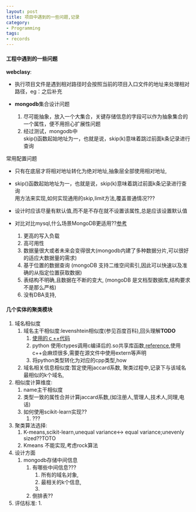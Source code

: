 ```yaml
---
layout: post
title: 项目中遇到的一些问题,记录
category: 
- Programming
tags:
- records
---
```


#### 工程中遇到的一些问题
**webclasy**:
- 执行项目文件是遇到相对路径时会按照当前的项目入口文件的地址来处理相对路径，eg：之后补充  

- **mongodb**集合设计问题
    1. 尽可能抽象，放入一个大集合，关键存储信息的字段可以作为抽象集合的一个属性，便不用担心扩展性问题  
    2. 经过测试，mongodb中  
    skip()函数起始地址为一，也就是说，skip(k)意味着跳过前面k条记录进行查询
  
常用配置问题  
- 只有在底层才将相对地址转化为绝对地址,抽象层全部使用相对地址, 
- skip()函数起始地址为一，也就是说，skip(k)意味着跳过前面k条记录进行查询  
用方法来实现,如何实现通用的skip,limit方法,覆盖普通情况???  
- 设计时应该尽量有默认值,而不是不存在就不设置该属性,总是应该设置默认值

- 对比对比mysql,什么场景MongoDB更适用??[参考](http://page.factj.com/blog/p/4078)  
    1. 更高的写入负载
    2. 高可用性
    3. 数据量很大或者未来会变得很大(mongodb内建了多种数据分片,可以很好的适应大数据量的需求)
    4. 基于位置的数据查询 (mongoDB 支持二维空间索引,因此可以快速以及准确的从指定位置获取数据)
    5. 表结构不明确,且数据在不断的变大, (mongoDB 是文档型数据库,结构要求不是那么严格)
    6. 没有DBA支持, 


#### 几个实体的聚类模块
1. 域名相似度  
    1. 域名主干相似度:levenshtein相似度(参见百度百科),回头理解**TODO**
        1. [使用的ｃ++代码](http://www.tuicool.com/articles/uEvqueU)  
        2. python 使用ctypes调用c编译后的.so共享库函数,[reference](http://blog.csdn.net/taiyang1987912/article/details/44779719),使用c++会麻烦很多,需要在源文件中使用extern等声明
        2. 将python类型转化为对应的cpp类型,how  
    2. 域名相关信息相似度:暂定使用jaccard系数,
        聚类过程中,记录下与该域名最相似的k个域名,
2. 相似度计算维度:  
    1. name主干相似度
    2. 类型一致的属性合并计算jaccard系数,(如注册人,管理人,技术人,同理,电话)
    3. 如何使用scikit-learn实现??
        1. ???
3. 聚类算法选择:  
    1.  K-means,scikit-learn,unequal variance<-> equal variance;unevenly sized??TOTO  
    2. Kmeans 不能实现,考虑rock算法
2. 设计方面  
    1. mongodb存储中间信息
        1. 有哪些中间信息???
            1. 所有的域名对象,
            2. 最相关的k个信息,
            3.  
        1. 倒排表??
4. 评估标准:
    1.  
